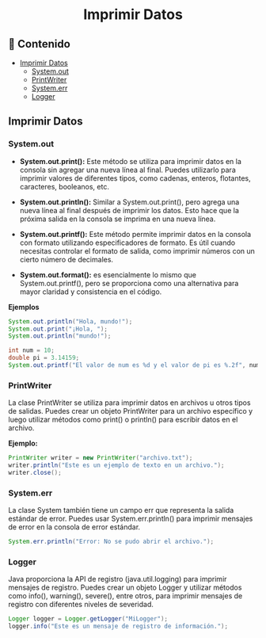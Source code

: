 <h1 align="center">Imprimir Datos</h1>

<h2>📑 Contenido</h2>

- [Imprimir Datos](#imprimir-datos)
  - [System.out](#systemout)
  - [PrintWriter](#printwriter)
  - [System.err](#systemerr)
  - [Logger](#logger)

## Imprimir Datos

### System.out

- **System.out.print():** Este método se utiliza para imprimir datos en la consola sin agregar una nueva línea al final. Puedes utilizarlo para imprimir valores de diferentes tipos, como cadenas, enteros, flotantes, caracteres, booleanos, etc.

- **System.out.println():** Similar a System.out.print(), pero agrega una nueva línea al final después de imprimir los datos. Esto hace que la próxima salida en la consola se imprima en una nueva línea.

- **System.out.printf():** Este método permite imprimir datos en la consola con formato utilizando especificadores de formato. Es útil cuando necesitas controlar el formato de salida, como imprimir números con un cierto número de decimales.

- **System.out.format():** es esencialmente lo mismo que System.out.printf(), pero se proporciona como una alternativa para mayor claridad y consistencia en el código.

**Ejemplos**

```java
System.out.println("Hola, mundo!");
System.out.print("¡Hola, ");
System.out.println("mundo!");

int num = 10;
double pi = 3.14159;
System.out.printf("El valor de num es %d y el valor de pi es %.2f", num, pi);
```

### PrintWriter

La clase PrintWriter se utiliza para imprimir datos en archivos u otros tipos de salidas. Puedes crear un objeto PrintWriter para un archivo específico y luego utilizar métodos como print() o println() para escribir datos en el archivo.

**Ejemplo:**

```java
PrintWriter writer = new PrintWriter("archivo.txt");
writer.println("Este es un ejemplo de texto en un archivo.");
writer.close();
```

### System.err

La clase System también tiene un campo err que representa la salida estándar de error. Puedes usar System.err.println() para imprimir mensajes de error en la consola de error estándar.

```java
System.err.println("Error: No se pudo abrir el archivo.");
```

### Logger

Java proporciona la API de registro (java.util.logging) para imprimir mensajes de registro. Puedes crear un objeto Logger y utilizar métodos como info(), warning(), severe(), entre otros, para imprimir mensajes de registro con diferentes niveles de severidad.

```java
Logger logger = Logger.getLogger("MiLogger");
logger.info("Este es un mensaje de registro de información.");
```